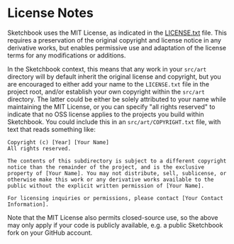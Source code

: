 # License Notes

Sketchbook uses the MIT License, as indicated in the [LICENSE.txt](https://github.com/flatpickles/sketchbook/blob/main/LICENSE.txt) file. This requires a preservation of the original copyright and license notice in any derivative works, but enables permissive use and adaptation of the license terms for any modifications or additions.

In the Sketchbook context, this means that any work in your `src/art` directory will by default inherit the original license and copyright, but you are encouraged to either add your name to the `LICENSE.txt` file in the project root, and/or establish your own copyright within the `src/art` directory. The latter could be either be solely attributed to your name while maintaining the MIT License, or you can specify "all rights reserved" to indicate that no OSS license applies to the projects you build within Sketchbook. You could include this in an `src/art/COPYRIGHT.txt` file, with text that reads something like:

```
Copyright (c) [Year] [Your Name]
All rights reserved.

The contents of this subdirectory is subject to a different copyright notice than the remainder of the project, and is the exclusive property of [Your Name]. You may not distribute, sell, sublicense, or otherwise make this work or any derivative works available to the public without the explicit written permission of [Your Name].

For licensing inquiries or permissions, please contact [Your Contact Information].

```

Note that the MIT License also permits closed-source use, so the above may only apply if your code is publicly available, e.g. a public Sketchbook fork on your GitHub account.
